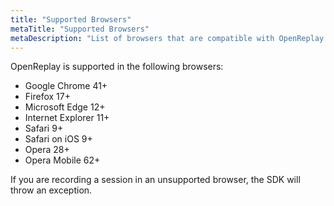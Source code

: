 ```yaml
---
title: "Supported Browsers"
metaTitle: "Supported Browsers"
metaDescription: "List of browsers that are compatible with OpenReplay for session recording."
---
```


OpenReplay is supported in the following browsers:
- Google Chrome 41+
- Firefox 17+
- Microsoft Edge 12+
- Internet Explorer 11+
- Safari 9+
- Safari on iOS 9+
- Opera 28+
- Opera Mobile 62+

If you are recording a session in an unsupported browser, the SDK will throw an exception.
